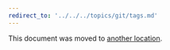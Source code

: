 ```yaml
---
redirect_to: '../../../topics/git/tags.md'
---
```


This document was moved to [another location](../../../topics/git/tags.md).

<!-- This redirect file can be deleted after <2021-06-01>. -->
<!-- Before deletion, see: https://docs.gitlab.com/ee/development/documentation/#move-or-rename-a-page -->
